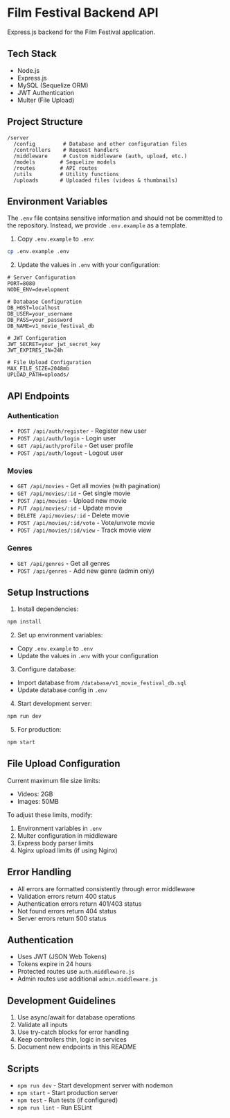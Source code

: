 # Film Festival Backend API

Express.js backend for the Film Festival application.

## Tech Stack
- Node.js
- Express.js
- MySQL (Sequelize ORM)
- JWT Authentication
- Multer (File Upload)

## Project Structure
```
/server
  /config         # Database and other configuration files
  /controllers    # Request handlers
  /middleware     # Custom middleware (auth, upload, etc.)
  /models        # Sequelize models
  /routes        # API routes
  /utils         # Utility functions
  /uploads       # Uploaded files (videos & thumbnails)
```

## Environment Variables

The `.env` file contains sensitive information and should not be committed to the repository. Instead, we provide `.env.example` as a template.

1. Copy `.env.example` to `.env`:
```bash
cp .env.example .env
```

2. Update the values in `.env` with your configuration:
```env
# Server Configuration
PORT=8080
NODE_ENV=development

# Database Configuration
DB_HOST=localhost
DB_USER=your_username
DB_PASS=your_password
DB_NAME=v1_movie_festival_db

# JWT Configuration
JWT_SECRET=your_jwt_secret_key
JWT_EXPIRES_IN=24h

# File Upload Configuration
MAX_FILE_SIZE=2048mb
UPLOAD_PATH=uploads/
```

## API Endpoints

### Authentication
- `POST /api/auth/register` - Register new user
- `POST /api/auth/login` - Login user
- `GET /api/auth/profile` - Get user profile
- `POST /api/auth/logout` - Logout user

### Movies
- `GET /api/movies` - Get all movies (with pagination)
- `GET /api/movies/:id` - Get single movie
- `POST /api/movies` - Upload new movie
- `PUT /api/movies/:id` - Update movie
- `DELETE /api/movies/:id` - Delete movie
- `POST /api/movies/:id/vote` - Vote/unvote movie
- `POST /api/movies/:id/view` - Track movie view

### Genres
- `GET /api/genres` - Get all genres
- `POST /api/genres` - Add new genre (admin only)

## Setup Instructions

1. Install dependencies:
```bash
npm install
```

2. Set up environment variables:
- Copy `.env.example` to `.env`
- Update the values in `.env` with your configuration

3. Configure database:
- Import database from `/database/v1_movie_festival_db.sql`
- Update database config in `.env`

4. Start development server:
```bash
npm run dev
```

5. For production:
```bash
npm start
```

## File Upload Configuration

Current maximum file size limits:
- Videos: 2GB
- Images: 50MB

To adjust these limits, modify:
1. Environment variables in `.env`
2. Multer configuration in middleware
3. Express body parser limits
4. Nginx upload limits (if using Nginx)

## Error Handling
- All errors are formatted consistently through error middleware
- Validation errors return 400 status
- Authentication errors return 401/403 status
- Not found errors return 404 status
- Server errors return 500 status

## Authentication
- Uses JWT (JSON Web Tokens)
- Tokens expire in 24 hours
- Protected routes use `auth.middleware.js`
- Admin routes use additional `admin.middleware.js`

## Development Guidelines
1. Use async/await for database operations
2. Validate all inputs
3. Use try-catch blocks for error handling
4. Keep controllers thin, logic in services
5. Document new endpoints in this README

## Scripts
- `npm run dev` - Start development server with nodemon
- `npm start` - Start production server
- `npm test` - Run tests (if configured)
- `npm run lint` - Run ESLint
